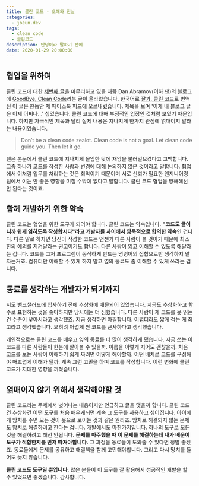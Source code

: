 ```yaml
---
title: 클린 코드 - 오해와 진실
categories:
  - joeun.dev
tags:
  - clean code
  - 클린코드
description: 안녕이라 말하기 전에
date: 2020-01-29 20:00:00
---
```


## 협업을 위하여
클린 코드에 대한 [세번째 글](/clean-code-2)을 마무리하고 있을 때쯤 Dan Abramov(이하 댄)의 블로그에 [GoodBye, Clean Code](https://overreacted.io/goodbye-clean-code/)라는 글이 올라왔습니다. 한국어로 [잘가, 클린 코드](https://overreacted.io/ko/goodbye-clean-code/)로 번역된 이 글은 한동안 제 페이스북 피드에 오르내렸습니다. 제목을 보며 '이제 내 블로그 글은 이제 어쩌나...' 싶었습니다. 클린 코드에 대해 부정적인 입장인 것처럼 보였기 때문입니다. 하지만 자극적인 제목과 달리 실제 내용은 지나치게 한가지 관점에 얽매이지 말라는 내용이었습니다.

> Don’t be a clean code zealot. Clean code is not a goal.
> Let clean code guide you. Then let it go.

댄은 본문에서 클린 코드에 지나치게 몰입한 탓에 재앙을 불러일으켰다고 고백합니다. 그중 하나가 코드를 작성한 사람과 변경에 대해 논의하지 않은 것이라고 말합니다. 협업에서 이처럼 업무를 처리하는 것은 최악이기 때문이며 서로 신뢰가 필요한 엔지니어링 팀에서 이는 안 좋은 영향을 미칠 수밖에 없다고 말합니다. 클린 코드 협업을 방해해선 안 된다는 것이죠.

## 함께 개발하기 위한 약속
클린 코드는 협업을 위한 도구가 되어야 합니다. 클린 코드는 약속입니다. **"코드도 글이니까 쉽게 읽히도록 작성합시다"라고 개발자들 사이에서 암묵적으로 합의한 약속**인 겁니다. 다른 말로 하자면 당신이 작성한 코드는 언젠가 다른 사람이 볼 것이기 때문에 최소한의 예의를 지켜달라는 권고이기도 합니다. 다른 사람이 읽고 이해할 수 있도록 해달라는 겁니다. 코드를 그저 프로그램이 동작하게 만드는 명령어의 집합으로만 생각하지 말자는거죠. 컴퓨터만 이해할 수 있게 하지 말고 옆의 동료도 좀 이해할 수 있게 쓰라는 겁니다.

## 동료를 생각하는 개발자가 되기까지
저도 뱅크샐러드에 입사하기 전에 추상화에 매몰되어 있었습니다. 지금도 추상화하고 함수로 표현하는 것을 좋아하지만 당시에는 더 심했습니다. 다른 사람이 제 코드를 못 읽는 건 수준이 낮아서라고 생각했죠. 지금 생각하면 아찔합니다. 어렵더라도 짧게 적는 게 최고라고 생각했습니다. 오히려 어렵게 짠 코드를 근사하다고 생각했습니다.

개인적으로는 클린 코드를 배우고 옆의 동료를 더 많이 생각하게 됐습니다. 지금 쓰는 이 코드를 다른 사람들이 한눈에 알아볼 수 있을까. 이름을 이렇게 지어도 괜찮을까. 처음 코드를 보는 사람이 이해하기 쉽게 짜려면 어떻게 해야할까. 어떤 배치로 코드를 구성해야 매끄럽게 이해가 될까. 계속 그런 고민을 하며 코드를 작성합니다. 이런 변화에 클린 코드가 지대한 영향을 끼쳤습니다.

## 얽매이지 않기 위해서 생각해야할 것
클린 코드라는 주제에서 벗어나는 내용이지만 언급하고 글을 맺을까 합니다. 클린 코드건 추상화건 어떤 도구를 처음 배우게되면 계속 그 도구를 사용하고 싶어집니다. 아이에게 망치를 주면 모든 것이 못으로 보이는 것과 같은 원리죠. 망치로 해결되지 않는 문제도 망치로 해결하려고 한다는 겁니다. 개발에서도 마찬가지입니다. 하나의 도구로 모든 것을 해결하려고 해선 안됩니다. **문제를 마주했을 때 이 문제를 해결하는데 내가 배운이 도구가 적합한지를 먼저 따져야합니다.** 그 과정을 동료들이 도와줄 수 있다면 정말 좋겠죠. 동료들에게 문제를 공유하고 해결책을 함께 고민해야합니다. 그리고 다시 망치를 들어도 늦지 않습니다.

**클린 코드도 도구일 뿐입니다.** 많은 분들이 이 도구를 잘 활용해서 성공적인 개발을 할 수 있었으면 좋겠습니다. 감사합니다.
